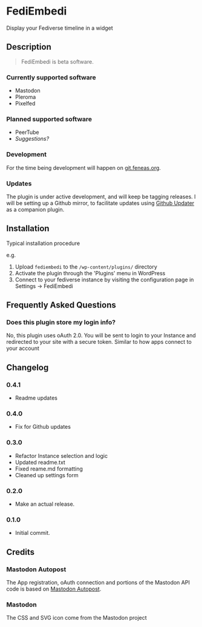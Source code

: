 # FediEmbedi

Display your Fediverse timeline in a widget


## Description

> FediEmbedi is beta software.


### Currently supported software
* Mastodon
* Pleroma
* Pixelfed


### Planned supported software
* PeerTube
* *Suggestions?*


### Development

For the time being development will happen on [git.feneas.org](https://git.feneas.org/mediaformat/fediembedi "FediEmbedi").


### Updates

The plugin is under active development, and will keep be tagging releases. 
I will be setting up a Github mirror, to facilitate updates using [Github Updater](https://github.com/afragen/github-updater)
as a companion plugin.


## Installation

Typical installation procedure

e.g.

1. Upload `fediembedi` to the `/wp-content/plugins/` directory
1. Activate the plugin through the 'Plugins' menu in WordPress
1. Connect to your fediverse instance by visiting the configuration page in Settings -> FediEmbedi


## Frequently Asked Questions


### Does this plugin store my login info?

No, this plugin uses oAuth 2.0. You will be sent to login to your Instance
and redirected to your site with a secure token. Similar to how apps connect to your account


## Changelog

### 0.4.1
* Readme updates

### 0.4.0
* Fix for Github updates

### 0.3.0
* Refactor Instance selection and logic
* Updated readme.txt
* Fixed reame.md formatting
* Cleaned up settings form

### 0.2.0
* Make an actual release.

### 0.1.0
* Initial commit.


## Credits


### Mastodon Autopost
The App registration, oAuth connection and portions of the Mastodon API code is based on [Mastodon Autopost](https://wordpress.org/plugins/autopost-to-mastodon/).


### Mastodon
The CSS and SVG icon come from the Mastodon project
